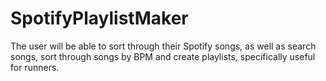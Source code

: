 # SpotifyPlaylistMaker
The user will be able to sort through their Spotify songs, as well as search songs, sort through songs by BPM and create playlists, specifically useful for runners. 

